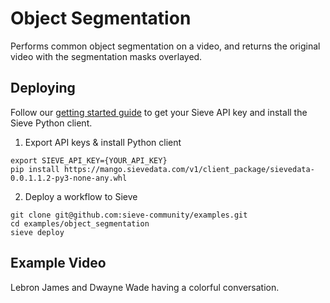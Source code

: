 # Object Segmentation

Performs common object segmentation on a video, and returns the original video with the segmentation masks overlayed.

## Deploying
Follow our [getting started guide](https://www.sievedata.com/dashboard/welcome) to get your Sieve API key and install the Sieve Python client.

1. Export API keys & install Python client
```
export SIEVE_API_KEY={YOUR_API_KEY}
pip install https://mango.sievedata.com/v1/client_package/sievedata-0.0.1.1.2-py3-none-any.whl
```

2. Deploy a workflow to Sieve
```
git clone git@github.com:sieve-community/examples.git
cd examples/object_segmentation
sieve deploy
```

## Example Video
Lebron James and Dwayne Wade having a colorful conversation.

